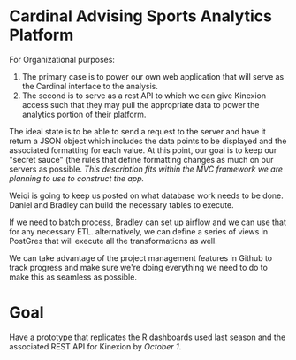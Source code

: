 # Cardinal Advising Sports Analytics Platform

For Organizational purposes:
1) The primary case is to power our own web application that will serve as the Cardinal interface to the analysis. 
2) The second is to serve as a rest API to which we can give Kinexion access such that they may pull the appropriate data to power the analytics portion of their platform.

The ideal state is to be able to send a request to the server and have it return a JSON object which includes the data points to be displayed and the associated formatting for each value. At this point, our goal is to keep our "secret sauce" (the rules that define formatting changes as much on our servers as possible. _This description fits within the MVC framework we are planning to use to construct the app._

Weiqi is going to keep us posted on what database work needs to be done. Daniel and Bradley can build the necessary tables to execute. 

If we need to batch process, Bradley can set up airflow and we can use that for any necessary ETL. alternatively, we can define a series of views in PostGres that will execute all the transformations as well.

We can take advantage of the project management features in Github to track progress and make sure we're doing everything we need to do to make this as seamless as possible.

# Goal 
Have a prototype that replicates the R dashboards used last season and the associated REST API for Kinexion by *October 1*.
